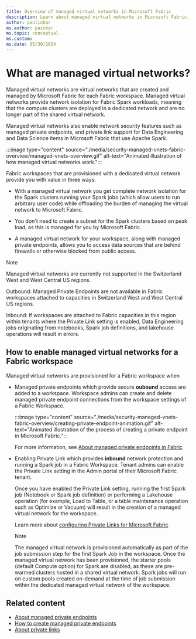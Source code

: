 ```yaml
---
title: Overview of managed virtual networks in Microsoft Fabric
description: Learn about managed virtual networks in Microsoft Fabric.
author: paulinbar
ms.author: painbar
ms.topic: conceptual
ms.custom:
ms.date: 05/30/2024
---
```


# What are managed virtual networks? 

Managed virtual networks are virtual networks that are created and managed by Microsoft Fabric for each Fabric workspace. Managed virtual networks provide network isolation for Fabric Spark workloads, meaning that the compute clusters are deployed in a dedicated network and are no longer part of the shared virtual network.

Managed virtual networks also enable network security features such as managed private endpoints, and private link support for Data Engineering and Data Science items in Microsoft Fabric that use Apache Spark.

:::image type="content" source="./media/security-managed-vnets-fabric-overview/managed-vnets-overview.gif" alt-text="Animated illustration of how managed virtual networks work.":::

Fabric workspaces that are provisioned with a dedicated virtual network provide you with value in three ways:

* With a managed virtual network you get complete network isolation for the Spark clusters running your Spark jobs (which allow users to run arbitrary user code) while offloading the burden of managing the virtual network to Microsoft Fabric.

* You don't need to create a subnet for the Spark clusters based on peak load, as this is managed for you by Microsoft Fabric.

* A managed virtual network for your workspace, along with managed private endpoints, allows you to access data sources that are behind firewalls or otherwise blocked from public access.

> [!NOTE]
> Managed virtual networks are currently not supported in the Switzerland West and West Central US regions.
>
> Outbound: Managed Private Endpoints are not available in Fabric workspaces attached to capacities in Switzerland West and West Central US regions.
>
> Inbound: If workspaces are attached to Fabric capacities in this region within tenants where the Private Link setting is enabled, Data Engineering jobs originating from notebooks, Spark job definitions, and lakehouse operations will result in errors.

## How to enable managed virtual networks for a Fabric workspace

Managed virtual networks are provisioned for a Fabric workspace when

*  Managed private endpoints which provide secure **oubound** access are added to a workspace. Workspace admins can create and delete managed private endpoint connections from the workspace settings of a Fabric Workspace.

    :::image type="content" source="./media/security-managed-vnets-fabric-overview/creating-private-endpoint-animation.gif" alt-text="Animated illustration of the process of creating a private endpoint in Microsoft Fabric.":::

    For more information, see [About managed private endpoints in Fabric](./security-managed-private-endpoints-overview.md)

* Enabling Private Link which provides **inbound** network protection and running a Spark job in a Fabric Workspace. Tenant admins can enable the Private Link setting in the Admin portal of their Microsoft Fabric tenant.

    Once you have enabled the Private Link setting, running the first Spark job (Notebook or Spark job definition) or performing a Lakehouse operation (for example, Load to Table, or a table maintenance operation such as Optimize or Vacuum) will result in the creation of a managed virtual network for the workspace.

    Learn more about [configuring Private Links for Microsoft Fabric](./security-private-links-overview.md)

    > [!NOTE]
    > The managed virtual network is provisioned automatically as part of the job submission step for the first Spark Job in the workspace. Once the managed virtual network has been provisioned, the starter pools (default Compute option) for Spark are disabled, as these are pre-warmed clusters hosted in a shared virtual network. Spark jobs will run on custom pools created on-demand at the time of job submission within the dedicated managed virtual network of the workspace.

## Related content

* [About managed private endpoints](./security-managed-private-endpoints-overview.md)
* [How to create managed private endpoints](./security-managed-private-endpoints-create.md)
* [About private links](./security-private-links-overview.md)
